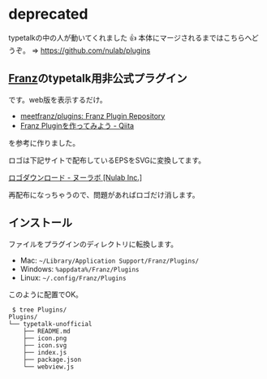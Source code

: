 # deprecated

typetalkの中の人が動いてくれました :+1: 本体にマージされるまではこちらへどうぞ。 => https://github.com/nulab/plugins


## [Franz](http://meetfranz.com)のtypetalk用非公式プラグイン

です。web版を表示するだけ。

- [meetfranz/plugins: Franz Plugin Repository](https://github.com/meetfranz/plugins)
- [Franz Pluginを作ってみよう - Qiita](http://qiita.com/kan/items/571b2f56c54e1e3b6516) 

を参考に作りました。

ロゴは下記サイトで配布しているEPSをSVGに変換してます。

[ロゴダウンロード - ヌーラボ [Nulab Inc.]](https://nulab-inc.com/ja/logos/)

再配布になっちゃうので、問題があればロゴだけ消します。

## インストール

ファイルをプラグインのディレクトリに転換します。

- Mac: `~/Library/Application Support/Franz/Plugins/`
- Windows: `%appdata%/Franz/Plugins`
- Linux: `~/.config/Franz/Plugins`

このように配置でOK。

```
 $ tree Plugins/
Plugins/
└── typetalk-unofficial
    ├── README.md
    ├── icon.png
    ├── icon.svg
    ├── index.js
    ├── package.json
    └── webview.js
```


